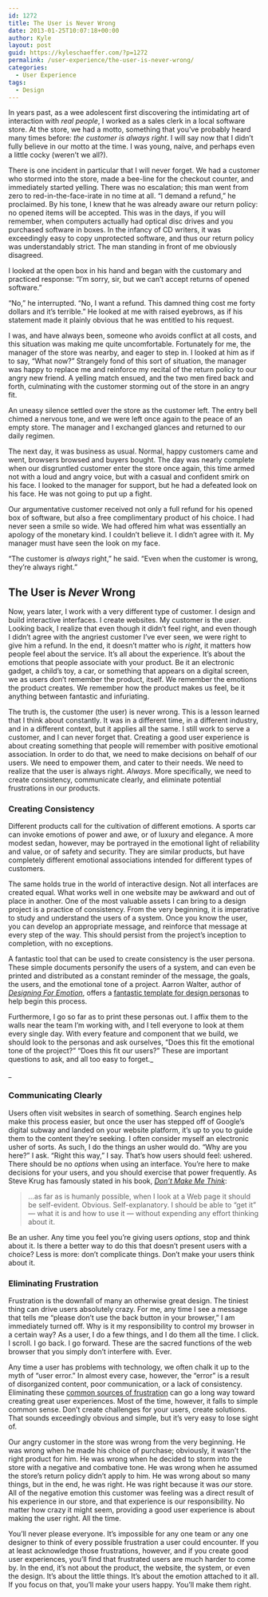 ```yaml
---
id: 1272
title: The User is Never Wrong
date: 2013-01-25T10:07:18+00:00
author: Kyle
layout: post
guid: https://kyleschaeffer.com/?p=1272
permalink: /user-experience/the-user-is-never-wrong/
categories:
  - User Experience
tags:
  - Design
---
```

In years past, as a wee adolescent first discovering the intimidating art of interaction with _real people_, I worked as a sales clerk in a local software store. At the store, we had a motto, something that you&#8217;ve probably heard many times before: _the customer is always right_. I will say now that I didn&#8217;t fully believe in our motto at the time. I was young, naive, and perhaps even a little cocky (weren&#8217;t we all?).<!--more-->

There is one incident in particular that I will never forget. We had a customer who stormed into the store, made a bee-line for the checkout counter, and immediately started yelling. There was no escalation; this man went from zero to red-in-the-face-irate in no time at all. &#8220;I demand a refund,&#8221; he proclaimed. By his tone, I knew that he was already aware our return policy: no opened items will be accepted. This was in the days, if you will remember, when computers actually had optical disc drives and you purchased software in boxes. In the infancy of CD writers, it was exceedingly easy to copy unprotected software, and thus our return policy was understandably strict. The man standing in front of me obviously disagreed.

I looked at the open box in his hand and began with the customary and practiced response: &#8220;I&#8217;m sorry, sir, but we can&#8217;t accept returns of opened software.&#8221;

&#8220;No,&#8221; he interrupted. &#8220;No, I want a refund. This damned thing cost me forty dollars and it&#8217;s terrible.&#8221; He looked at me with raised eyebrows, as if his statement made it plainly obvious that he was entitled to his request.

I was, and have always been, someone who avoids conflict at all costs, and this situation was making me quite uncomfortable. Fortunately for me, the manager of the store was nearby, and eager to step in. I looked at him as if to say, &#8220;What now?&#8221; Strangely fond of this sort of situation, the manager was happy to replace me and reinforce my recital of the return policy to our angry new friend. A yelling match ensued, and the two men fired back and forth, culminating with the customer storming out of the store in an angry fit.

An uneasy silence settled over the store as the customer left. The entry bell chimed a nervous tone, and we were left once again to the peace of an empty store. The manager and I exchanged glances and returned to our daily regimen.

The next day, it was business as usual. Normal, happy customers came and went, browsers browsed and buyers bought. The day was nearly complete when our disgruntled customer enter the store once again, this time armed not with a loud and angry voice, but with a casual and confident smirk on his face. I looked to the manager for support, but he had a defeated look on his face. He was not going to put up a fight.

Our argumentative customer received not only a full refund for his opened box of software, but also a free complimentary product of his choice. I had never seen a smile so wide. We had offered him what was essentially an apology of the monetary kind. I couldn&#8217;t believe it. I didn&#8217;t agree with it. My manager must have seen the look on my face.

&#8220;The customer is _always_ right,&#8221; he said. &#8220;Even when the customer is wrong, they&#8217;re always right.&#8221;

## The User is _Never_ Wrong

Now, years later, I work with a very different type of customer. I design and build interactive interfaces. I create websites. My customer is the _user_. Looking back, I realize that even though it didn&#8217;t feel right, and even though I didn&#8217;t agree with the angriest customer I&#8217;ve ever seen, we were right to give him a refund. In the end, it doesn&#8217;t matter who is _right_, it matters how people feel about the service. It&#8217;s all about the experience. It&#8217;s about the emotions that people associate with your product. Be it an electronic gadget, a child&#8217;s toy, a car, or something that appears on a digital screen, we as users don&#8217;t remember the product, itself. We remember the emotions the product creates. We remember how the product makes us feel, be it anything between fantastic and infuriating.

The truth is, the customer (the user) is never wrong. This is a lesson learned that I think about constantly. It was in a different time, in a different industry, and in a different context, but it applies all the same. I still work to serve a customer, and I can never forget that. Creating a good user experience is about creating something that people will remember with positive emotional association. In order to do that, we need to make decisions on behalf of our users. We need to empower them, and cater to their needs. We need to realize that the user is always right. _Always_. More specifically, we need to create consistency, communicate clearly, and eliminate potential frustrations in our products.

### Creating Consistency

Different products call for the cultivation of different emotions. A sports car can invoke emotions of power and awe, or of luxury and elegance. A more modest sedan, however, may be portrayed in the emotional light of reliability and value, or of safety and security. They are similar products, but have completely different emotional associations intended for different types of customers.

The same holds true in the world of interactive design. Not all interfaces are created equal. What works well in one website may be awkward and out of place in another. One of the most valuable assets I can bring to a design project is a practice of consistency. From the very beginning, it is imperative to study and understand the users of a system. Once you know the user, you can develop an appropriate message, and reinforce that message at every step of the way. This should persist from the project&#8217;s inception to completion, with no exceptions.

A fantastic tool that can be used to create consistency is the user persona. These simple documents personify the users of a system, and can even be printed and distributed as a constant reminder of the message, the goals, the users, and the emotional tone of a project. Aarron Walter, author of _[Designing For Emotion](http://www.abookapart.com/products/designing-for-emotion)_, offers a [fantastic template for design personas](http://aarronwalter.com/design-personas/) to help begin this process.

Furthermore, I go so far as to print these personas out. I affix them to the walls near the team I&#8217;m working with, and I tell everyone to look at them every single day. With every feature and component that we build, we should look to the personas and ask ourselves, &#8220;Does this fit the emotional tone of the project?&#8221; &#8220;Does this fit our users?&#8221; These are important questions to ask, and all too easy to forget._
  
_ 

### Communicating Clearly

Users often visit websites in search of something. Search engines help make this process easier, but once the user has stepped off of Google&#8217;s digital subway and landed on your website platform, it&#8217;s up to you to guide them to the content they&#8217;re seeking. I often consider myself an electronic usher of sorts. As such, I do the things an usher would do. &#8220;Why are you here?&#8221; I ask. &#8220;Right this way,&#8221; I say. That&#8217;s how users should feel: ushered. There should be no _options_ when using an interface. You&#8217;re here to make decisions for your users, and you should exercise that power frequently. As Steve Krug has famously stated in his book, _[Don&#8217;t Make Me Think](http://www.sensible.com/dmmt.html)_:

> &#8230;as far as is humanly possible, when I look at a Web page it should be self-evident. Obvious. Self-explanatory. I should be able to &#8220;get it&#8221; &#8212; what it is and how to use it &#8212; without expending any effort thinking about it.

Be an usher. Any time you feel you&#8217;re giving users _options_, stop and think about it. Is there a better way to do this that doesn&#8217;t present users with a choice? Less is more: don&#8217;t complicate things. Don&#8217;t make your users think about it.

### Eliminating Frustration

Frustration is the downfall of many an otherwise great design. The tiniest thing can drive users absolutely crazy. For me, any time I see a message that tells me &#8220;please don&#8217;t use the back button in your browser,&#8221; I am immediately turned off. Why is it my responsibility to control my browser in a certain way? As a user, I do a few things, and I do them all the time. I click. I scroll. I go back. I go forward. These are the sacred functions of the web browser that you simply don&#8217;t interfere with. Ever.

Any time a user has problems with technology, we often chalk it up to the myth of &#8220;user error.&#8221; In almost every case, however, the &#8220;error&#8221; is a result of disorganized content, poor communication, or a lack of consistency. Eliminating these [common sources of frustration](https://kyleschaeffer.com/user-experience/10-things-a-website-should-never-ever-do/) can go a long way toward creating great user experiences. Most of the time, however, it falls to simple common sense. Don&#8217;t create challenges for your users, create solutions. That sounds exceedingly obvious and simple, but it&#8217;s very easy to lose sight of.

Our angry customer in the store was wrong from the very beginning. He was wrong when he made his choice of purchase; obviously, it wasn&#8217;t the right product for him. He was wrong when he decided to storm into the store with a negative and combative tone. He was wrong when he assumed the store&#8217;s return policy didn&#8217;t apply to him. He was wrong about so many things, but in the end, he was right. He was right because it was _our_ store. All of the negative emotion this customer was feeling was a direct result of his experience in our store, and that experience is our responsibility. No matter how crazy it might seem, providing a good user experience is about making the user right. All the time.

You&#8217;ll never please everyone. It&#8217;s impossible for any one team or any one designer to think of every possible frustration a user could encounter. If you at least acknowledge those frustrations, however, and if you create good user experiences, you&#8217;ll find that frustrated users are much harder to come by. In the end, it&#8217;s not about the product, the website, the system, or even the design. It&#8217;s about the little things. It&#8217;s about the emotion attached to it all. If you focus on that, you&#8217;ll make your users happy. You&#8217;ll make them right.